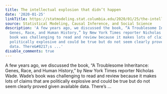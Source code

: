 ```yaml
---
title: The intellectual explosion that didn’t happen
date: '2020-01-25'
linkTitle: https://statmodeling.stat.columbia.edu/2020/01/25/the-intellectual-explosion-that-didnt-happen/
source: Statistical Modeling, Causal Inference, and Social Science
description: 'A few years ago, we discussed the book, “A Troublesome Inheritance:
  Genes, Race, and Human History,” by New York Times reporter Nicholas Wade. Wade&#8217;s
  book was challenging to read and review because it makes lots of claims that are
  politically explosive and could be true but do not seem clearly proved given available
  data. There&#8217;s ...'
disable_comments: true
---
```

A few years ago, we discussed the book, “A Troublesome Inheritance: Genes, Race, and Human History,” by New York Times reporter Nicholas Wade. Wade&#8217;s book was challenging to read and review because it makes lots of claims that are politically explosive and could be true but do not seem clearly proved given available data. There&#8217;s ...